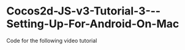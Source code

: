 Cocos2d-JS-v3-Tutorial-3---Setting-Up-For-Android-On-Mac
========================================================

Code for the following video tutorial 
